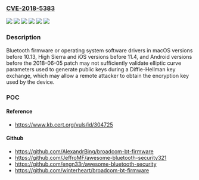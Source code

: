 ### [CVE-2018-5383](https://cve.mitre.org/cgi-bin/cvename.cgi?name=CVE-2018-5383)
![](https://img.shields.io/static/v1?label=Product&message=Android&color=blue)
![](https://img.shields.io/static/v1?label=Product&message=iOS&color=blue)
![](https://img.shields.io/static/v1?label=Product&message=macOS&color=blue)
![](https://img.shields.io/static/v1?label=Version&message=10.13%20High%20Sierra10.13.6%20&color=brighgreen)
![](https://img.shields.io/static/v1?label=Version&message=1111.4%20&color=brighgreen)
![](https://img.shields.io/static/v1?label=Vulnerability&message=CWE-325&color=brighgreen)

### Description

Bluetooth firmware or operating system software drivers in macOS versions before 10.13, High Sierra and iOS versions before 11.4, and Android versions before the 2018-06-05 patch may not sufficiently validate elliptic curve parameters used to generate public keys during a Diffie-Hellman key exchange, which may allow a remote attacker to obtain the encryption key used by the device.

### POC

#### Reference
- https://www.kb.cert.org/vuls/id/304725

#### Github
- https://github.com/AlexandrBing/broadcom-bt-firmware
- https://github.com/JeffroMF/awesome-bluetooth-security321
- https://github.com/engn33r/awesome-bluetooth-security
- https://github.com/winterheart/broadcom-bt-firmware

